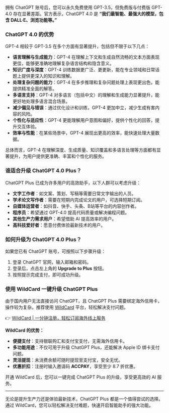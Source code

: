 拥有 ChatGPT 账号后，您可以永久免费使用 GPT-3.5，但免费版与付费版 GPT-4.0 存在显著差距。官方表示，ChatGPT 4.0 是 **“我们最智能、最强大的模型，包含 DALL·E、浏览功能等。”**

### ChatGPT 4.0 的优势

GPT-4 相较于 GPT-3.5 在多个方面有显著提升，包括但不限于以下几点：

- **语言理解与生成能力**：GPT-4 在理解上下文和生成自然流畅的文本方面表现更佳，能够更准确地理解复杂语言结构和隐含意义。
- **知识广度与深度**：GPT-4 训练数据更广泛、更更新，能在专业领域和日常话题上提供更深入的知识和理解。
- **处理复杂问题的能力**：GPT-4 在多步推理和复杂问题处理上表现更出色，能提供精准全面的解答。
- **多语言支持**：GPT-4 对多语言（包括中文）的理解和生成能力显著提升，能更好地处理多语言混合场景。
- **减少偏见与错误**：通过优化设计和训练，GPT-4 更加中立，减少生成有害内容的风险。
- **个性化与适应性**：GPT-4 更能理解用户意图和偏好，提供个性化的回答，提升交互体验。
- **效率与性能**：在某些场景中，GPT-4 展现出更高的效率，能快速处理大量数据。

总体而言，GPT-4 在理解深度、生成质量、知识覆盖和多语言处理等方面都有显著提升，为用户提供更准确、丰富和个性化的服务。

### 谁适合升级 ChatGPT 4.0 Plus？

ChatGPT Plus 已成为许多用户的高效助手，以下人群可以考虑升级：

- **文字工作者**：如文案、策划、写稿等需要日常文字输出的人员。
- **学术论文写作者**：需要在短期内完成论文的用户，可选择短期订阅。
- **自媒体运营者**：如抖音、快手、头条、B站等平台的内容创作者。
- **程序员**：希望通过 GPT-4.0 提高代码质量或解决编程问题。
- **其他生产力需求用户**：希望借助 AI 提高效率的用户。
- **高科技爱好者**：愿意付费体验最新技术的用户。

### 如何升级为 ChatGPT 4.0 Plus？

如果您已有 ChatGPT 账号，可按照以下步骤升级：

1. 登录 ChatGPT 官网，输入邮箱和密码。
2. 登录后，点击左上角的 **Upgrade to Plus** 按钮。
3. 按照提示完成支付，即可成功升级。

### 使用 WildCard 一键升级 ChatGPT Plus

由于国内用户无法直接访问 ChatGPT，且 ChatGPT Plus 需要绑定海外信用卡，操作较为复杂。推荐使用 [WildCard](https://bit.ly/bewildcard) 平台，轻松解决支付问题。

👉 [WildCard | 一分钟注册，轻松订阅海外线上服务](https://bit.ly/bewildcard)

**WildCard 的优势：**

- **便捷支付**：支持银联购汇和支付宝支付，无需海外信用卡。
- **多功能用途**：不仅可用于升级 ChatGPT Plus，还能解决 Apple ID 绑卡支付问题。
- **灵活提现**：未消费余额可随时提现至支付宝，安全无忧。
- **优惠折扣**：注册时输入邀请码 **ACCPAY**，享受至少 8.7 折优惠。

开通 WildCard 后，您可以一键完成 ChatGPT Plus 的升级，享受更高效的 AI 服务。

---

无论是提升生产力还是体验最新技术，ChatGPT Plus 都是一个值得尝试的选择。通过 WildCard，您可以轻松解决支付难题，快速开启智能助手的强大功能。